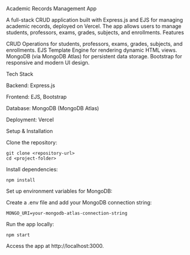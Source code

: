 Academic Records Management App

A full-stack CRUD application built with Express.js and EJS for managing academic records, deployed on Vercel. The app allows users to manage students, professors, exams, grades, subjects, and enrollments.
Features

CRUD Operations for students, professors, exams, grades, subjects, and enrollments. 
EJS Template Engine for rendering dynamic HTML views.
MongoDB (via MongoDB Atlas) for persistent data storage.
Bootstrap for responsive and modern UI design.
    
Tech Stack

Backend: Express.js
    
Frontend: EJS, Bootstrap

Database: MongoDB (MongoDB Atlas)

Deployment: Vercel

Setup & Installation

Clone the repository:

    git clone <repository-url>
    cd <project-folder>

Install dependencies:

    npm install

Set up environment variables for MongoDB:

Create a .env file and add your MongoDB connection string:

    MONGO_URI=your-mongodb-atlas-connection-string

Run the app locally:

    npm start

Access the app at http://localhost:3000.
